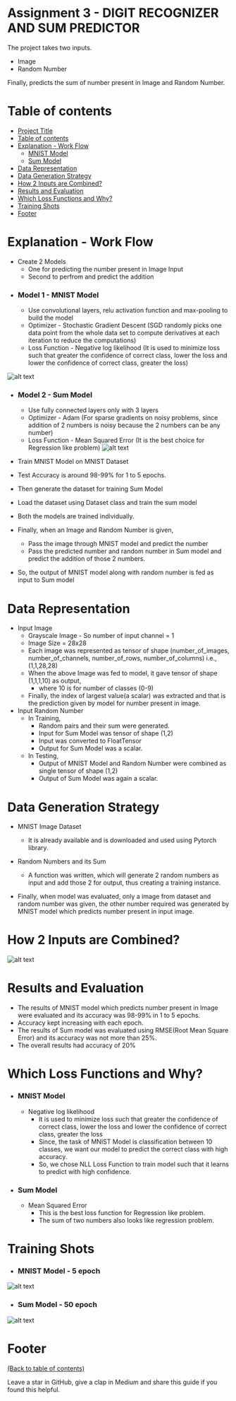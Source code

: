 # Assignment 3 - DIGIT RECOGNIZER AND SUM PREDICTOR

The project takes two inputs.
- Image
- Random Number

Finally, predicts the sum of number present in Image and Random Number.

# Table of contents

- [Project Title](https://github.com/amanjain487/tsai-eva6/blob/main/Assignments/3/README.md#assignment-3---number-and-sum-predictor)
- [Table of contents](https://github.com/amanjain487/tsai-eva6/blob/main/Assignments/3/README.md#table-of-contents)
- [Explanation - Work Flow](https://github.com/amanjain487/tsai-eva6/blob/main/Assignments/3/README.md#explanation---work-flow)
    - [MNIST Model](https://github.com/amanjain487/tsai-eva6/blob/main/Assignments/3/README.md#model-1---mnist-model)
    - [Sum Model](https://github.com/amanjain487/tsai-eva6/blob/main/Assignments/3/README.md#model-2---sum-model)
- [Data Representation](https://github.com/amanjain487/tsai-eva6/blob/main/Assignments/3/README.md#data-representation)
- [Data Generation Strategy](https://github.com/amanjain487/tsai-eva6/blob/main/Assignments/3/README.md#data-generation-strategy)
- [How 2 Inputs are Combined?](https://github.com/amanjain487/tsai-eva6/blob/main/Assignments/3/README.md#how-2-inputs-are-combined)
- [Results and Evaluation](https://github.com/amanjain487/tsai-eva6/blob/main/Assignments/3/README.md#results-and-evaluation)
- [Which Loss Functions and Why?](https://github.com/amanjain487/tsai-eva6/blob/main/Assignments/3/README.md#which-loss-functions-and-why)
- [Training Shots](https://github.com/amanjain487/tsai-eva6/blob/main/Assignments/3/README.md#training-shots)
- [Footer](https://github.com/amanjain487/tsai-eva6/blob/main/Assignments/3/README.md#footer)

# Explanation - Work Flow

- Create 2 Models
    - One for predicting the number present in Image Input
    - Second to perfrom and predict the addition
- ### Model 1 - MNIST Model
  - Use convolutional layers, relu activation function and max-pooling to build the model
  - Optimizer - Stochastic Gradient Descent (SGD randomly picks one data point from the whole data set to compute derivatives at each iteration to reduce the computations)
  - Loss Function - Negative log likelihood (It is used to minimize loss such that greater the confidence of correct class, lower the loss and lower the confidence of correct class, greater the loss)

![alt text](https://cdn.mathpix.com/snip/images/CpoT9c4tcXZYd_xIaByGDUSpFpK-RfyC8F24g6LH7rA.original.fullsize.png)

- ### Model 2 - Sum Model
  - Use fully connected layers only with 3 layers
  - Optimizer - Adam (For sparse gradients on noisy problems, since addition of 2 numbers is noisy because the 2 numbers can be any number)
  - Loss Function - Mean Squared Error (It is the best choice for Regression like problem)
![alt text](https://cdn.mathpix.com/snip/images/SFlkTFbriAthdkFeAxfMhZ-Xh1hdmV77E4cdFTRGWpI.original.fullsize.png)

- Train MNIST Model on MNIST Dataset
- Test Accuracy is around 98-99% for 1 to 5 epochs.
- Then generate the dataset for training Sum Model
- Load the dataset using Dataset class and train the sum model
- Both the models are trained individually.
- Finally, when an Image and Random Number is given,
  - Pass the image through MNIST model and predict the number
  - Pass the predicted number and random number in Sum model and predict the addition of those 2 numbers.
- So, the output of MNIST model along with random number is fed as input to Sum model

# Data Representation
- Input Image
    - Grayscale Image - So number of input channel = 1
    - Image Size = 28x28
    - Each image was represented as tensor of shape (number_of_images, number_of_channels, number_of_rows, number_of_columns) i.e., (1,1,28,28)
    - When the above Image was fed to model, it gave tensor of shape (1,1,1,10) as output,
        - where 10 is for number of classes (0-9)
    - Finally, the index of largest value(a scalar) was extracted and that is the prediction given by model for number present in image.
- Input Random Number
    - In Training,
        - Random pairs and their sum were generated.
        - Input for Sum Model was tensor of shape (1,2)
        - Input was converted to FloatTensor
        - Output for Sum Model was a scalar.
    - In Testing,
        - Output of MNIST Model and Random Number were combined as single tensor of shape (1,2)
        - Output of Sum Model was again a scalar.
        
# Data Generation Strategy

- MNIST Image Dataset
    - It is already available and is downloaded and used using Pytorch library.

- Random Numbers and its Sum
    - A function was written, which will generate 2 random numbers as input and add those 2 for output, thus creating a training instance.
 
- Finally, when model was evaluated, only a image from dataset and random number was given, the other number required was generated by MNIST model which predicts number present in input image.

# How 2 Inputs are Combined?

![alt text](https://cdn.mathpix.com/snip/images/SUdBj-06ggijw-qnTNvWSz3y0ZWzflR582n_xqvDGZI.original.fullsize.png)

# Results and Evaluation

- The results of MNIST model which predicts number present in Image were evaluated and its accuracy was 98-99% in 1 to 5 epochs.
- Accuracy kept increasing with each epoch.
- The results of Sum model was evaluated using RMSE(Root Mean Square Error) and its accuracy was not more than 25%.
- The overall results had accuracy of 20%

# Which Loss Functions and Why?
- ### MNIST Model
    - Negative log likelihood
        - It is used to minimize loss such that greater the confidence of correct class, lower the loss and lower the confidence of correct class, greater the loss
        - Since, the task of MNIST Model is classification between 10 classes, we want our model to predict the correct class with high accuracy.
        - So, we chose NLL Loss Function to train model such that it learns to predict with high confidence.
- ### Sum Model
    - Mean Squared Error
        - This is the best loss function for Regression like problem.
        - The sum of two numbers also looks like regression problem.

# Training Shots
- ### MNIST Model - 5 epoch
![alt text](https://cdn.mathpix.com/snip/images/N8XIEjUlauvfIspl21NTYkWxAMG3Eh9Dj8W2foU1Lew.original.fullsize.png)
- ### Sum Model - 50 epoch
![alt text](https://cdn.mathpix.com/snip/images/7FezQk6CKv8YQLDr36EWqbvH7dx-veBIR0SD4DN2Ypg.original.fullsize.png)

# Footer
[(Back to table of contents)](https://github.com/amanjain487/tsai-eva6/blob/main/Assignments/3/README.md#table-of-contents)

<!-- Let's also add a footer because I love footers and also you **can** use this to convey important info.

Let's make it an image because by now you have realised that multimedia in images == cool(*please notice the subtle programming joke). -->

Leave a star in GitHub, give a clap in Medium and share this guide if you found this helpful.

<!-- Add the footer here -->

<!-- ![Footer](https://github.com/navendu-pottekkat/awesome-readme/blob/master/fooooooter.png) -->
